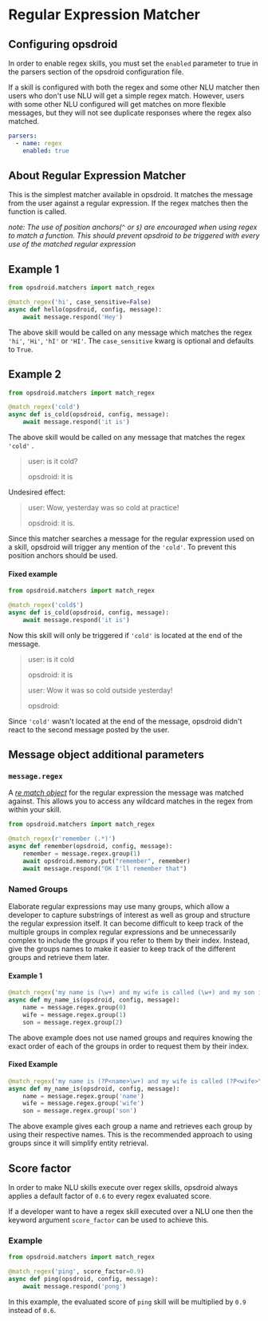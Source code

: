 # Regular Expression Matcher

## Configuring opsdroid

In order to enable regex skills, you must set the `enabled` parameter to true in the parsers section of the opsdroid configuration file.

If a skill is configured with both the regex and some other NLU matcher then users who don't use NLU will get a simple regex match. However, users with some other NLU configured will get matches on more flexible messages, but they will not see duplicate responses where the regex also matched.

```yaml
parsers:
  - name: regex
    enabled: true
```

## About Regular Expression Matcher 

This is the simplest matcher available in opsdroid. It matches the message from the user against a regular expression. If the regex matches then the function is called.

_note: The use of position anchors(`^` or `$`) are encouraged when using regex to match a function. This should prevent opsdroid to be triggered with every use of the matched regular expression_

## Example 1

```python
from opsdroid.matchers import match_regex

@match_regex('hi', case_sensitive=False)
async def hello(opsdroid, config, message):
    await message.respond('Hey')
```

The above skill would be called on any message which matches the regex `'hi'`, `'Hi'`, `'hI'` or `'HI'`. The `case_sensitive` kwarg is optional and defaults to `True`. 

## Example 2

```python
from opsdroid.matchers import match_regex

@match_regex('cold')
async def is_cold(opsdroid, config, message):
    await message.respond('it is')
```

The above skill would be called on any message that matches the regex `'cold'` . 

> user: is it cold?
>
> opsdroid: it is

Undesired effect: 

> user:  Wow, yesterday was so cold at practice!
>
> opsdroid: it is.

Since this matcher searches a message for the regular expression used on a skill, opsdroid will trigger any mention of the `'cold'`. To prevent this position anchors should be used.

#### Fixed example

```python
from opsdroid.matchers import match_regex

@match_regex('cold$')
async def is_cold(opsdroid, config, message):
    await message.respond('it is')
```

Now this skill will only be triggered if `'cold'` is located at the end of the message.

> user: is it cold
>
> opsdroid: it is
>
> user: Wow it was so cold outside yesterday!
>
> opsdroid: 

Since `'cold'` wasn't located at the end of the message, opsdroid didn't react to the second message posted by the user.

## Message object additional parameters

### `message.regex`

A _[re match object](https://docs.python.org/3/library/re.html#re.MatchObject)_ for the regular expression the message was matched against. This allows you to access any wildcard matches in the regex from within your skill.

```python
from opsdroid.matchers import match_regex

@match_regex(r'remember (.*)')
async def remember(opsdroid, config, message):
    remember = message.regex.group(1)
    await opsdroid.memory.put("remember", remember)
    await message.respond("OK I'll remember that")
```

### Named Groups

Elaborate regular expressions may use many groups, which allow a developer to capture substrings of interest as well as group and structure the regular expression itself.  It can become difficult to keep track of the multiple groups in complex regular expressions and be unnecessarily complex to include the groups if you refer to them by their index.  Instead, give the groups names to make it easier to keep track of the different groups and retrieve them later. 

#### Example 1

```python
@match_regex('my name is (\w+) and my wife is called (\w+) and my son is called (\w+)')
async def my_name_is(opsdroid, config, message):
    name = message.regex.group(0)
    wife = message.regex.group(1)
    son = message.regex.group(2)
```

The above example does not use named groups and requires knowing the exact order of each of the groups in order to request them by their index.

#### Fixed Example 

```python
@match_regex('my name is (?P<name>\w+) and my wife is called (?P<wife>\w+) and my son is called (?P<son>\w+)')
async def my_name_is(opsdroid, config, message):
    name = message.regex.group('name')
    wife = message.regex.group('wife')
    son = message.regex.group('son')
```

The above example gives each group a name and retrieves each group by using their respective names.  This is the recommended approach to using groups since it will simplify entity retrieval.

## Score factor

In order to make NLU skills execute over regex skills, opsdroid always applies a default factor of `0.6` to every regex evaluated score.

If a developer want to have a regex skill executed over a NLU one then the keyword argument `score_factor` can be used to achieve this.


### Example 

```python
from opsdroid.matchers import match_regex

@match_regex('ping', score_factor=0.9)
async def ping(opsdroid, config, message):
    await message.respond('pong')
```

In this example, the evaluated score of `ping` skill will be multiplied by `0.9` instead of `0.6`.

